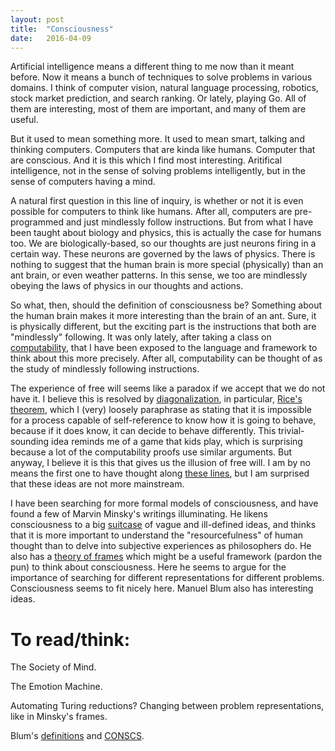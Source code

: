 ```yaml
---
layout: post
title:  "Consciousness"
date:   2016-04-09
---
```


Artificial intelligence means a different thing to me now than it meant before.
Now it means a bunch of techniques to solve problems in various domains.
I think of computer vision, natural language processing, robotics, stock
market prediction, and search ranking. Or lately, playing Go. 
All of them are interesting, most of them are important, and many of them are
useful.

But it used to mean something more. It used to mean smart, talking and thinking
computers. Computers that are kinda like humans. Computer that are conscious.
And it is this which I find most interesting.
Aritifical intelligence, not in the sense of solving
problems intelligently, but in the sense of computers having a mind.

A natural first question in this line of inquiry, is whether or not it is
even possible for computers to think like humans. After all, computers
are pre-programmed and just mindlessly follow instructions.
But from what I have been taught about biology and physics, this is actually
the case for humans too. We are biologically-based, so our thoughts are
just neurons firing in a certain way. These neurons are governed by the laws
of physics. There is nothing to suggest that the human brain is more special (physically)
than an ant brain, or even weather patterns. In this sense, we too are mindlessly
obeying the laws of physics in our thoughts and actions.

So what, then, should the definition of consciousness
be? Something about the human brain makes it more interesting than the brain of an ant.
Sure, it is physically different, but the exciting part is the instructions that
both are "mindlessly" following. It was only lately, after taking a class on
[computability][flac], that
I have been exposed to the language and framework to think about this more precisely.
After all, computability can be thought of as the study of mindlessly following instructions.

The experience of free will seems like a paradox if we accept that we do not have it.
I believe this is resolved by [diagonalization][diag], in particular, [Rice's theorem][rice],
which I (very) loosely paraphrase as stating that it is impossible for a process capable
of self-reference to know how it is going to behave, because if it does know, it can decide
to behave differently. This trivial-sounding idea reminds me of a game that kids play, which 
is surprising because a lot of the computability proofs use similar arguments.
But anyway, I believe it is this that gives us the illusion of free will.
I am by no means the first one to have thought along
[these lines][turing_free_will], but I am surprised that these ideas
are not more mainstream.

I have been searching for more formal models of consciousness, and have found
a few of Marvin Minsky's writings illuminating. He likens consciousness to a big [suitcase][suitcase] of
vague and ill-defined ideas, and thinks that it is more important to understand the "resourcefulness" of human
thought than to delve into subjective experiences as philosophers do. He also has a [theory of frames][frames] which might be a useful framework (pardon the pun) to think about consciousness. Here he seems to argue for the importance of searching for different representations for different problems. Consciousness seems to fit nicely here. Manuel Blum also has interesting ideas.

# To read/think:

The Society of Mind.

The Emotion Machine.

Automating Turing reductions? Changing between problem representations, like in Minsky's frames.

Blum's [definitions][blum] and [CONSCS][conscs].


[flac]: http://www.cs.cmu.edu/~flac/
[diag]: https://en.wikipedia.org/wiki/Diagonal_lemma
[rice]: https://en.wikipedia.org/wiki/Rice%27s_theorem
[turing_free_will]: http://arxiv.org/abs/1310.3225
[suitcase]: https://www.edge.org/conversation/marvin_minsky-consciousness-is-a-big-suitcase
[frames]: http://web.media.mit.edu/~minsky/papers/Frames/frames.html
[blum]: https://www.cs.cmu.edu/~mblum/research/pdf/cons.html
[conscs]: https://www.cs.cmu.edu/~mblum/search/consc_d.pdf
